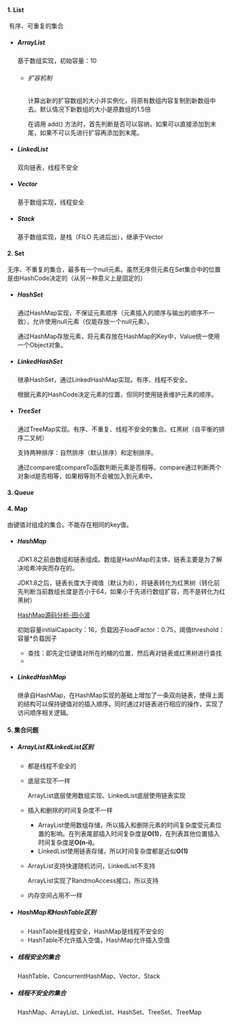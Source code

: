 #### 1. List


​	有序、可重复的集合

- ##### ArrayList

   基于数组实现，初始容量：10

   - ###### 扩容机制

     计算出新的扩容数组的大小并实例化，将原有数组内容复制到新数组中去。默认情况下新数组的大小是原数组的1.5倍

     在调用 add() 方法时，首先判断是否可以容纳，如果可以直接添加到末尾，如果不可以先进行扩容再添加到末尾。

- ##### LinkedList

   双向链表，线程不安全

- ##### Vector

   基于数组实现，线程安全

- ##### Stack
   基于数组实现，是栈（FILO 先进后出），继承于Vector

#### 2. Set

无序、不重复的集合，最多有一个null元素。虽然无序但元素在Set集合中的位置是由HashCode决定的（从另一种意义上是固定的）

- ##### HashSet

  通过HashMap实现，不保证元素顺序（元素插入的顺序与输出的顺序不一致），允许使用null元素（仅能存放一个null元素）。

  通过HashMap存放元素，将元素存放在HashMap的Key中，Value统一使用一个Object对象。

- ##### LinkedHashSet

  继承HashSet，通过LinkedHashMap实现。有序、线程不安全。

  根据元素的HashCode决定元素的位置，但同时使用链表维护元素的顺序。

- ##### TreeSet

  通过TreeMap实现。有序、不重复、线程不安全的集合。红黑树（自平衡的排序二叉树）

  支持两种排序：自然排序（默认排序）和定制排序。

  通过compare或compareTo函数判断元素是否相等。compare通过判断两个对象id是否相等，如果相等则不会被加入到元素中。

#### 3. Queue

#### 4. Map

由键值对组成的集合。不能存在相同的key值。

- ##### HashMap

  JDK1.8之前由数组和链表组成。数组是HashMap的主体，链表主要是为了解决哈希冲突而存在的。

  JDK1.8之后，链表长度大于阈值（默认为8），将链表转化为红黑树（转化前先判断当前数组长度是否小于64，如果小于先进行数组扩容，而不是转化为红黑树）

  [HashMap源码分析-田小波](http://www.tianxiaobo.com/2018/01/18/HashMap-%E6%BA%90%E7%A0%81%E8%AF%A6%E7%BB%86%E5%88%86%E6%9E%90-JDK1-8/)

  初始容量initialCapacity：16，负载因子loadFactor：0.75，阈值threshold：容量*负载因子

  - 查找：即先定位键值对所在的桶的位置，然后再对链表或红黑树进行查找
  - 

- ##### LinkedHashMap

  继承自HashMap，在HashMap实现的基础上增加了一条双向链表，使得上面的结构可以保持键值对的插入顺序。同时通过对链表进行相应的操作，实现了访问顺序相关逻辑。

#### 5. 集合问题

- ##### ArrayList和LinkedList区别

  - 都是线程不安全的

  - 底层实现不一样

    ArrayList底层使用数组实现、LinkedList底层使用链表实现

  - 插入和删除的时间复杂度不一样

    - ArrayList使用数组存储，所以插入和删除元素的时间复杂度受元素位置的影响。在列表尾部插入时间复杂度是**O(1)**，在列表其他位置插入时间复杂度是**O(n-i)**。
    - LinkedList使用链表存储，所以时间复杂度都是近似**O(1)**

  - ArrayList支持快速随机访问，LinkedList不支持

    ArrayList实现了RandmoAccess接口，所以支持

  - 内存空间占用不一样

- ##### HashMap和HashTable区别

  - HashTable是线程安全，HashMap是线程不安全的
  - HashTable不允许插入空值，HashMap允许插入空值

- ##### 线程安全的集合

  HashTable、ConcurrentHashMap、Vector、Stack

- ##### 线程不安全的集合

  HashMap、ArrayList、LinkedList、HashSet、TreeSet、TreeMap
